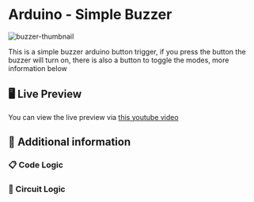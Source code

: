 # Arduino - Simple Buzzer
![buzzer-thumbnail](https://github.com/user-attachments/assets/7abec451-1939-410a-b3e0-4071b6c32efb)

This is a simple buzzer arduino button trigger, if you press the button the buzzer will turn on, there is also a button to toggle the modes, more information below
## 🖥️ Live Preview

You can view the live preview via [this youtube video](https://youtu.be/-5EuVW0vIUA)

## 📖 Additional information

### 📋 Code Logic

### 👀 Circuit Logic
